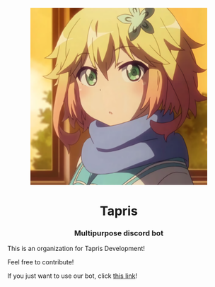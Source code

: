 <p align="center">
 <img width=400px src="https://raw.githubusercontent.com/tapris-bot/.github/main/assets/avatar.png" alt="Bot logo">
 <h1 align="center">Tapris</h1>
 <h3 align="center">Multipurpose discord bot</h3>
</p>

This is an organization for Tapris Development!

Feel free to contribute!

If you just want to use our bot, click [this link](https://discord.com/api/oauth2/authorize?client_id=869088074758520832&scope=bot+applications.commands&permissions=294208515334)!
